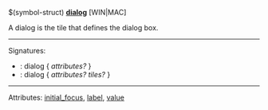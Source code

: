 $(symbol-struct) [**dialog**](https://help.autodesk.com/view/OARX/2021/ENU/?guid=GUID-3D0C8493-DC94-4D05-AC42-C30DB9169A62) [WIN|MAC]

A dialog is the tile that defines the dialog box.

 ------ 
Signatures:
 - : dialog { *attributes?* }
 - : dialog { *attributes?* *tiles?* }

 ------ 
Attributes: [initial_focus](https://help.autodesk.com/view/OARX/2021/ENU/?guid=GUID-0831F895-5F5B-4FC7-8281-C39D8CD81630), [label](https://help.autodesk.com/view/OARX/2021/ENU/?guid=GUID-1D855150-4635-4F6B-B277-28C7EF21B939), [value](https://help.autodesk.com/view/OARX/2021/ENU/?guid=GUID-E80DF4EA-44BC-4C1F-ADCB-3353D1EE6AA3)